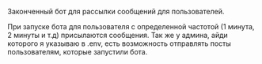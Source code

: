 Законченный бот для рассылки сообщений для пользователей.

При запуске бота для пользователя с определенной частотой (1 минута, 2 минуты и т.д) присылаются сообщения.
Так же у админа, айди которого я указываю в .env, есть возможность отправлять посты пользователям, которые запустили бота.
